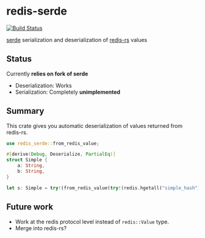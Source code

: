 redis-serde
===========

[![Build Status](https://travis-ci.org/one-signal/redis-serde.svg?branch=master)](https://travis-ci.org/one-signal/redis-serde)

[serde][] serialization and deserialization of [redis-rs][] values

[serde]: https://github.com/serde-rs/serde
[redis-rs]: https://github.com/mitsuhiko/redis-rs

## Status

Currently **relies on fork of serde**

- Deserialization: Works
- Serialization: Completely **unimplemented**

## Summary

This crate gives you automatic deserialization of values returned from redis-rs.

```rust
use redis_serde::from_redis_value;

#[derive(Debug, Deserialize, PartialEq)]
struct Simple {
    a: String,
    b: String,
}

let s: Simple = try!(from_redis_value(try!(redis.hgetall("simple_hash"))));
```

## Future work

- Work at the redis protocol level instead of `redis::Value` type.
- Merge into redis-rs?
